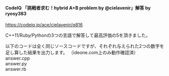 #### CodeIQ 「挑戦者求む！hybrid A+B problem by @cielavenir」解答 by ryosy383  

https://codeiq.jp/ace/cielavenir/q816  

C++11/Ruby/Pythonの3つの言語で解答して最高評価の5を頂きました。  
  
以下のコードは全く同じソースコードですが、それぞれ与えられた2つの数字を足し算した結果を出力します。  （ideone.com上のみ動作確認済）  
answer.cpp  
answer.py  
answer.rb  
